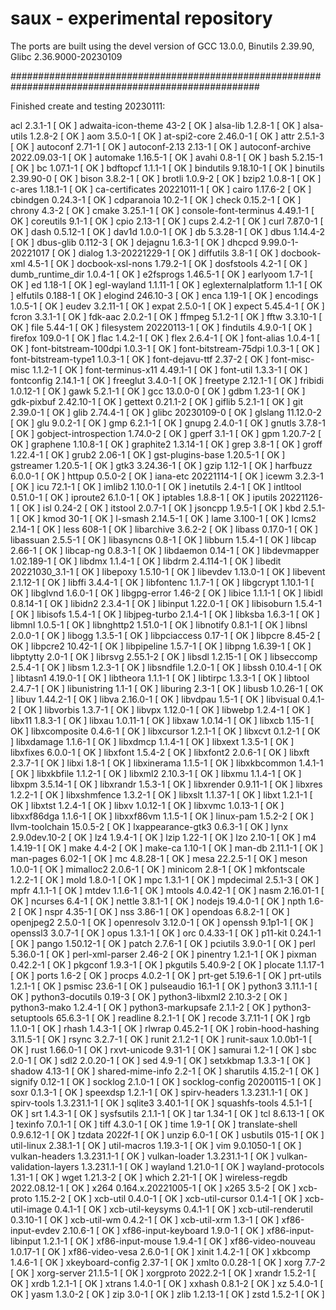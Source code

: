 # saux - experimental repository

The ports are built using the devel version of GCC 13.0.0, Binutils 2.39.90, Glibc 2.36.9000-20230109

#####################################################################################################

Finished create and testing 20230111:

acl 2.3.1-1   [ OK ]
adwaita-icon-theme 43-2   [ OK ]
alsa-lib 1.2.8-1   [ OK ]
alsa-utils 1.2.8-2   [ OK ]
aom 3.5.0-1   [ OK ]
at-spi2-core 2.46.0-1   [ OK ]
attr 2.5.1-3   [ OK ]
autoconf 2.71-1   [ OK ]
autoconf-2.13 2.13-1   [ OK ]
autoconf-archive 2022.09.03-1   [ OK ]
automake 1.16.5-1   [ OK ]
avahi 0.8-1   [ OK ]
bash 5.2.15-1   [ OK ]
bc 1.07.1-1   [ OK ]
bdftopcf 1.1.1-1   [ OK ]
bindutils 9.18.10-1   [ OK ]
binutils 2.39.90-0   [ OK ]
bison 3.8.2-1   [ OK ]
brotli 1.0.9-2   [ OK ]
bzip2 1.0.8-1   [ OK ]
c-ares 1.18.1-1   [ OK ]
ca-certificates 20221011-1   [ OK ]
cairo 1.17.6-2   [ OK ]
cbindgen 0.24.3-1   [ OK ]
cdparanoia 10.2-1   [ OK ]
check 0.15.2-1   [ OK ]
chrony 4.3-2   [ OK ]
cmake 3.25.1-1   [ OK ]
console-font-terminus 4.49.1-1   [ OK ]
coreutils 9.1-1   [ OK ]
cpio 2.13-1   [ OK ]
cups 2.4.2-1   [ OK ]
curl 7.87.0-1   [ OK ]
dash 0.5.12-1   [ OK ]
dav1d 1.0.0-1   [ OK ]
db 5.3.28-1   [ OK ]
dbus 1.14.4-2   [ OK ]
dbus-glib 0.112-3   [ OK ]
dejagnu 1.6.3-1   [ OK ]
dhcpcd 9.99.0-1-20221017   [ OK ]
dialog 1.3-20221229-1   [ OK ]
diffutils 3.8-1   [ OK ]
docbook-xml 4.5-1   [ OK ]
docbook-xsl-nons 1.79.2-1   [ OK ]
dosfstools 4.2-1   [ OK ]
dumb_runtime_dir 1.0.4-1   [ OK ]
e2fsprogs 1.46.5-1   [ OK ]
earlyoom 1.7-1   [ OK ]
ed 1.18-1   [ OK ]
egl-wayland 1.1.11-1   [ OK ]
eglexternalplatform 1.1-1   [ OK ]
elfutils 0.188-1   [ OK ]
elogind 246.10-3   [ OK ]
enca 1.19-1   [ OK ]
encodings 1.0.5-1   [ OK ]
eudev 3.2.11-1   [ OK ]
expat 2.5.0-1   [ OK ]
expect 5.45.4-1   [ OK ]
fcron 3.3.1-1   [ OK ]
fdk-aac 2.0.2-1   [ OK ]
ffmpeg 5.1.2-1   [ OK ]
fftw 3.3.10-1   [ OK ]
file 5.44-1   [ OK ]
filesystem 20220113-1   [ OK ]
findutils 4.9.0-1   [ OK ]
firefox 109.0-1   [ OK ]
flac 1.4.2-1   [ OK ]
flex 2.6.4-1   [ OK ]
font-alias 1.0.4-1   [ OK ]
font-bitstream-100dpi 1.0.3-1   [ OK ]
font-bitstream-75dpi 1.0.3-1   [ OK ]
font-bitstream-type1 1.0.3-1   [ OK ]
font-dejavu-ttf 2.37-2   [ OK ]
font-misc-misc 1.1.2-1   [ OK ]
font-terminus-x11 4.49.1-1   [ OK ]
font-util 1.3.3-1   [ OK ]
fontconfig 2.14.1-1   [ OK ]
freeglut 3.4.0-1   [ OK ]
freetype 2.12.1-1   [ OK ]
fribidi 1.0.12-1   [ OK ]
gawk 5.2.1-1   [ OK ]
gcc 13.0.0-0   [ OK ]
gdbm 1.23-1   [ OK ]
gdk-pixbuf 2.42.10-1   [ OK ]
gettext 0.21.1-2   [ OK ]
giflib 5.2.1-1   [ OK ]
git 2.39.0-1   [ OK ]
glib 2.74.4-1   [ OK ]
glibc 20230109-0   [ OK ]
glslang 11.12.0-2   [ OK ]
glu 9.0.2-1   [ OK ]
gmp 6.2.1-1   [ OK ]
gnupg 2.4.0-1   [ OK ]
gnutls 3.7.8-1   [ OK ]
gobject-introspection 1.74.0-2   [ OK ]
gperf 3.1-1   [ OK ]
gpm 1.20.7-2   [ OK ]
graphene 1.10.8-1   [ OK ]
graphite2 1.3.14-1   [ OK ]
grep 3.8-1   [ OK ]
groff 1.22.4-1   [ OK ]
grub2 2.06-1   [ OK ]
gst-plugins-base 1.20.5-1   [ OK ]
gstreamer 1.20.5-1   [ OK ]
gtk3 3.24.36-1   [ OK ]
gzip 1.12-1   [ OK ]
harfbuzz 6.0.0-1   [ OK ]
httpup 0.5.0-2   [ OK ]
iana-etc 20221114-1   [ OK ]
icewm 3.2.3-1   [ OK ]
icu 72.1-1   [ OK ]
imlib2 1.10.0-1   [ OK ]
inetutils 2.4-1   [ OK ]
intltool 0.51.0-1   [ OK ]
iproute2 6.1.0-1   [ OK ]
iptables 1.8.8-1   [ OK ]
iputils 20221126-1   [ OK ]
isl 0.24-2   [ OK ]
itstool 2.0.7-1   [ OK ]
jsoncpp 1.9.5-1   [ OK ]
kbd 2.5.1-1   [ OK ]
kmod 30-1   [ OK ]
l-smash 2.14.5-1   [ OK ]
lame 3.100-1   [ OK ]
lcms2 2.14-1   [ OK ]
less 608-1   [ OK ]
libarchive 3.6.2-2   [ OK ]
libass 0.17.0-1   [ OK ]
libassuan 2.5.5-1   [ OK ]
libasyncns 0.8-1   [ OK ]
libburn 1.5.4-1   [ OK ]
libcap 2.66-1   [ OK ]
libcap-ng 0.8.3-1   [ OK ]
libdaemon 0.14-1   [ OK ]
libdevmapper 1.02.189-1   [ OK ]
libdmx 1.1.4-1   [ OK ]
libdrm 2.4.114-1   [ OK ]
libedit 20221030_3.1-1   [ OK ]
libepoxy 1.5.10-1   [ OK ]
libevdev 1.13.0-1   [ OK ]
libevent 2.1.12-1   [ OK ]
libffi 3.4.4-1   [ OK ]
libfontenc 1.1.7-1   [ OK ]
libgcrypt 1.10.1-1   [ OK ]
libglvnd 1.6.0-1   [ OK ]
libgpg-error 1.46-2   [ OK ]
libice 1.1.1-1   [ OK ]
libidl 0.8.14-1   [ OK ]
libidn2 2.3.4-1   [ OK ]
libinput 1.22.0-1   [ OK ]
libisoburn 1.5.4-1   [ OK ]
libisofs 1.5.4-1   [ OK ]
libjpeg-turbo 2.1.4-1   [ OK ]
libksba 1.6.3-1   [ OK ]
libmnl 1.0.5-1   [ OK ]
libnghttp2 1.51.0-1   [ OK ]
libnotify 0.8.1-1   [ OK ]
libnsl 2.0.0-1   [ OK ]
libogg 1.3.5-1   [ OK ]
libpciaccess 0.17-1   [ OK ]
libpcre 8.45-2   [ OK ]
libpcre2 10.42-1   [ OK ]
libpipeline 1.5.7-1   [ OK ]
libpng 1.6.39-1   [ OK ]
libptytty 2.0-1   [ OK ]
librsvg 2.55.1-2   [ OK ]
libsdl 1.2.15-1   [ OK ]
libseccomp 2.5.4-1   [ OK ]
libsm 1.2.3-1   [ OK ]
libsndfile 1.2.0-1   [ OK ]
libssh 0.10.4-1   [ OK ]
libtasn1 4.19.0-1   [ OK ]
libtheora 1.1.1-1   [ OK ]
libtirpc 1.3.3-1   [ OK ]
libtool 2.4.7-1   [ OK ]
libunistring 1.1-1   [ OK ]
liburing 2.3-1   [ OK ]
libusb 1.0.26-1   [ OK ]
libuv 1.44.2-1   [ OK ]
libva 2.16.0-1   [ OK ]
libvdpau 1.5-1   [ OK ]
libvisual 0.4.1-2   [ OK ]
libvorbis 1.3.7-1   [ OK ]
libvpx 1.12.0-1   [ OK ]
libwebp 1.2.4-1   [ OK ]
libx11 1.8.3-1   [ OK ]
libxau 1.0.11-1   [ OK ]
libxaw 1.0.14-1   [ OK ]
libxcb 1.15-1   [ OK ]
libxcomposite 0.4.6-1   [ OK ]
libxcursor 1.2.1-1   [ OK ]
libxcvt 0.1.2-1   [ OK ]
libxdamage 1.1.6-1   [ OK ]
libxdmcp 1.1.4-1   [ OK ]
libxext 1.3.5-1   [ OK ]
libxfixes 6.0.0-1   [ OK ]
libxfont 1.5.4-2   [ OK ]
libxfont2 2.0.6-1   [ OK ]
libxft 2.3.7-1   [ OK ]
libxi 1.8-1   [ OK ]
libxinerama 1.1.5-1   [ OK ]
libxkbcommon 1.4.1-1   [ OK ]
libxkbfile 1.1.2-1   [ OK ]
libxml2 2.10.3-1   [ OK ]
libxmu 1.1.4-1   [ OK ]
libxpm 3.5.14-1   [ OK ]
libxrandr 1.5.3-1   [ OK ]
libxrender 0.9.11-1   [ OK ]
libxres 1.2.2-1   [ OK ]
libxshmfence 1.3.2-1   [ OK ]
libxslt 1.1.37-1   [ OK ]
libxt 1.2.1-1   [ OK ]
libxtst 1.2.4-1   [ OK ]
libxv 1.0.12-1   [ OK ]
libxvmc 1.0.13-1   [ OK ]
libxxf86dga 1.1.6-1   [ OK ]
libxxf86vm 1.1.5-1   [ OK ]
linux-pam 1.5.2-2   [ OK ]
llvm-toolchain 15.0.5-2   [ OK ]
lxappearance-gtk3 0.6.3-1   [ OK ]
lynx 2.9.0dev.10-2   [ OK ]
lz4 1.9.4-1   [ OK ]
lzip 1.22-1   [ OK ]
lzo 2.10-1   [ OK ]
m4 1.4.19-1   [ OK ]
make 4.4-2   [ OK ]
make-ca 1.10-1   [ OK ]
man-db 2.11.1-1   [ OK ]
man-pages 6.02-1   [ OK ]
mc 4.8.28-1   [ OK ]
mesa 22.2.5-1   [ OK ]
meson 1.0.0-1   [ OK ]
mimalloc2 2.0.6-1   [ OK ]
minicom 2.8-1   [ OK ]
mkfontscale 1.2.2-1   [ OK ]
mold 1.8.0-1   [ OK ]
mpc 1.3.1-1   [ OK ]
mpdecimal 2.5.1-3   [ OK ]
mpfr 4.1.1-1   [ OK ]
mtdev 1.1.6-1   [ OK ]
mtools 4.0.42-1   [ OK ]
nasm 2.16.01-1   [ OK ]
ncurses 6.4-1   [ OK ]
nettle 3.8.1-1   [ OK ]
nodejs 19.4.0-1   [ OK ]
npth 1.6-2   [ OK ]
nspr 4.35-1   [ OK ]
nss 3.86-1   [ OK ]
opendoas 6.8.2-1   [ OK ]
openjpeg2 2.5.0-1   [ OK ]
openresolv 3.12.0-1   [ OK ]
openssh 9.1p1-1   [ OK ]
openssl3 3.0.7-1   [ OK ]
opus 1.3.1-1   [ OK ]
orc 0.4.33-1   [ OK ]
p11-kit 0.24.1-1   [ OK ]
pango 1.50.12-1   [ OK ]
patch 2.7.6-1   [ OK ]
pciutils 3.9.0-1   [ OK ]
perl 5.36.0-1   [ OK ]
perl-xml-parser 2.46-2   [ OK ]
pinentry 1.2.1-1   [ OK ]
pixman 0.42.2-1   [ OK ]
pkgconf 1.9.3-1   [ OK ]
pkgutils 5.40.9-2   [ OK ]
plocate 1.1.17-1   [ OK ]
ports 1.6-2   [ OK ]
procps 4.0.2-1   [ OK ]
prt-get 5.19.6-1   [ OK ]
prt-utils 1.2.1-1   [ OK ]
psmisc 23.6-1   [ OK ]
pulseaudio 16.1-1   [ OK ]
python3 3.11.1-1   [ OK ]
python3-docutils 0.19-3   [ OK ]
python3-libxml2 2.10.3-2   [ OK ]
python3-mako 1.2.4-1   [ OK ]
python3-markupsafe 2.1.1-2   [ OK ]
python3-setuptools 65.6.3-1   [ OK ]
readline 8.2.1-1   [ OK ]
recode 3.7.11-1   [ OK ]
rgb 1.1.0-1   [ OK ]
rhash 1.4.3-1   [ OK ]
rlwrap 0.45.2-1   [ OK ]
robin-hood-hashing 3.11.5-1   [ OK ]
rsync 3.2.7-1   [ OK ]
runit 2.1.2-1   [ OK ]
runit-saux 1.0.0b1-1   [ OK ]
rust 1.66.0-1   [ OK ]
rxvt-unicode 9.31-1   [ OK ]
samurai 1.2-1   [ OK ]
sbc 2.0-1   [ OK ]
sdl2 2.0.20-1   [ OK ]
sed 4.9-1   [ OK ]
setxkbmap 1.3.3-1   [ OK ]
shadow 4.13-1   [ OK ]
shared-mime-info 2.2-1   [ OK ]
sharutils 4.15.2-1   [ OK ]
signify 0.12-1   [ OK ]
socklog 2.1.0-1   [ OK ]
socklog-config 20200115-1   [ OK ]
soxr 0.1.3-1   [ OK ]
speexdsp 1.2.1-1   [ OK ]
spirv-headers 1.3.231.1-1   [ OK ]
spirv-tools 1.3.231.1-1   [ OK ]
sqlite3 3.40.1-1   [ OK ]
squashfs-tools 4.5.1-1   [ OK ]
srt 1.4.3-1   [ OK ]
sysfsutils 2.1.1-1   [ OK ]
tar 1.34-1   [ OK ]
tcl 8.6.13-1   [ OK ]
texinfo 7.0.1-1   [ OK ]
tiff 4.3.0-1   [ OK ]
time 1.9-1   [ OK ]
translate-shell 0.9.6.12-1   [ OK ]
tzdata 2022f-1   [ OK ]
unzip 6.0-1   [ OK ]
usbutils 015-1   [ OK ]
util-linux 2.38.1-1   [ OK ]
util-macros 1.19.3-1   [ OK ]
vim 9.0.1050-1   [ OK ]
vulkan-headers 1.3.231.1-1   [ OK ]
vulkan-loader 1.3.231.1-1   [ OK ]
vulkan-validation-layers 1.3.231.1-1   [ OK ]
wayland 1.21.0-1   [ OK ]
wayland-protocols 1.31-1   [ OK ]
wget 1.21.3-2   [ OK ]
which 2.21-1   [ OK ]
wireless-regdb 2022.08.12-1   [ OK ]
x264 0.164.x.20221005-1   [ OK ]
x265 3.5-2   [ OK ]
xcb-proto 1.15.2-2   [ OK ]
xcb-util 0.4.0-1   [ OK ]
xcb-util-cursor 0.1.4-1   [ OK ]
xcb-util-image 0.4.1-1   [ OK ]
xcb-util-keysyms 0.4.1-1   [ OK ]
xcb-util-renderutil 0.3.10-1   [ OK ]
xcb-util-wm 0.4.2-1   [ OK ]
xcb-util-xrm 1.3-1   [ OK ]
xf86-input-evdev 2.10.6-1   [ OK ]
xf86-input-keyboard 1.9.0-1   [ OK ]
xf86-input-libinput 1.2.1-1   [ OK ]
xf86-input-mouse 1.9.4-1   [ OK ]
xf86-video-nouveau 1.0.17-1   [ OK ]
xf86-video-vesa 2.6.0-1   [ OK ]
xinit 1.4.2-1   [ OK ]
xkbcomp 1.4.6-1   [ OK ]
xkeyboard-config 2.37-1   [ OK ]
xmlto 0.0.28-1   [ OK ]
xorg 7.7-2   [ OK ]
xorg-server 21.1.5-1   [ OK ]
xorgproto 2022.2-1   [ OK ]
xrandr 1.5.2-1   [ OK ]
xrdb 1.2.1-1   [ OK ]
xtrans 1.4.0-1   [ OK ]
xxhash 0.8.1-2   [ OK ]
xz 5.4.0-1   [ OK ]
yasm 1.3.0-2   [ OK ]
zip 3.0-1   [ OK ]
zlib 1.2.13-1   [ OK ]
zstd 1.5.2-1   [ OK ]
